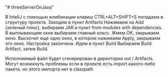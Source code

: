 "# threeServerOnJava" 


В IntelIJ с помощью комбинации клавиш CTRL+ALT+SHIFT+S попадаем в структуру проекта. 
Заходим в пункт Artifacts Нажимаем на Add (зеленый плюс), 
выбираем JAR и пункт from modules with dependencies. 
В выплывающем окне выбираем главный класс.
Жмем ОК, закрываем окно. 
Выскочит еще одно окно, в котором нажимаем Apply, закрываем это окно. 
Настройка закончена. 
Идем в пункт Build Выбираем Build Artifact, затем Build.

Исполняемый файл будет сгенерирован в директории out / Artifacts.
Могут возникнуть проблемы если в проекте есть import какого-либо пакета. но этого импорта нет в classpath
~~~~Если JAR не запускается, войдите в структуру проекта, пункт Modules -> Dependencies -> Add -> Project Libruary -> Attach JAR
